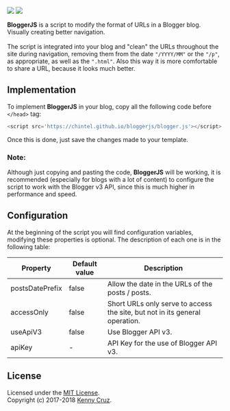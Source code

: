 <p>
  <a href="./LICENSE"><img src="https://img.shields.io/badge/license-MIT-brightgreen.svg"></a>
  <a href="https://github.com/jokenox/bloggerjs/tree/2ea81a1"><img src="https://img.shields.io/badge/latest%20ver-v0.4.0-orange.svg"></a>
</p>

**BloggerJS** is a script to modify the format of URLs in a Blogger blog. Visually creating better navigation. <br/><br/>
The script is integrated into your blog and "clean" the URLs throughout the site during navigation, removing them from the date  ```"/YYYY/MM"``` or the ```"/p"```, as appropriate, as well as the ```".html"```. Also this way it is more comfortable to share a URL, because it looks much better.<br/>

## Implementation

To implement **BloggerJS** in your blog, copy all the following code before ```</head>``` tag:
```javascript
<script src='https://chintel.github.io/bloggerjs/blogger.js'></script>
```

Once this is done, just save the changes made to your template.

### Note:
Although just copying and pasting the code, **BloggerJS** will be working, it is recommended (especially for blogs with a lot of content) to configure the script to work with the Blogger v3 API, since this is much higher in performance and speed.

## Configuration
At the beginning of the script you will find configuration variables, modifying these properties is optional. The description of each one is in the following table:

| Property	      | Default value	    | Description                                                                             |
|-----------------|-------------------|-----------------------------------------------------------------------------------------|
| postsDatePrefix | false             | Allow the date in the URLs of the posts / posts.                                        |
| accessOnly      | false             | Short URLs only serve to access the site, but not in its general operation.             |
| useApiV3        | false             | Use Blogger API v3.                                                                     |
| apiKey          | -                 | API Key for the use of Blogger API v3.                                                  |

## License
Licensed under the [MIT License](./LICENSE).<br/>
Copyright (c) 2017-2018 [Kenny Cruz](https://github.com/jokenox).
